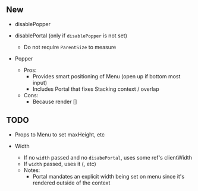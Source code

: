 ## New
- disablePopper
- disablePortal (only if `disablePopper` is not set)
  - Do not require `ParentSize` to measure

- Popper
  - Pros:
    - Provides smart positioning of Menu (open up if bottom most input)
    - Includes Portal that fixes Stacking context / overlap
  - Cons: 
    - Because render []

## TODO
- Props to Menu to set maxHeight, etc

- Width
  - If no `width` passed and no `disabePortal`, uses some ref's clientWidth
  - If `width` passed, uses it (<ParentSize>, etc)
  - Notes:
    - Portal mandates an explicit width being set on menu since it's rendered outside of the context